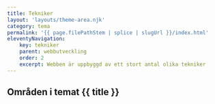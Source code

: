 ```yaml
---
title: Tekniker
layout: 'layouts/theme-area.njk'
category: tema
permalink: '{{ page.filePathStem | splice | slugUrl }}/index.html'
eleventyNavigation:
    key: tekniker
    parent: webbutveckling
    order: 2
    excerpt: Webben är uppbyggd av ett stort antal olika tekniker
---
```


## Områden i temat {{ title }}
